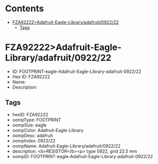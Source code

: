 



Contents
========

* [FZA92222>Adafruit-Eagle-Library/adafruit/0922/22](#fza92222adafruit-eagle-libraryadafruit092222)
	* [Tags](#tags)

# FZA92222>Adafruit-Eagle-Library/adafruit/0922/22

- ID: FOOTPRINT-eagle-Adafruit-Eagle-Library-adafruit-0922/22
- Hex ID: FZA92222
- Name: 
- Description: 

## Tags

- hexID: FZA92222
- oompType: FOOTPRINT
- oompSize: eagle
- oompColor: Adafruit-Eagle-Library
- oompDesc: adafruit
- oompIndex: 0922/22
- oompName: Adafruit-Eagle-Library/adafruit/0922/22
- description: &lt;b&gt;RESISTOR&lt;/b&gt;&lt;p&gt;
type 0922, grid 22.5 mm
- oompID: FOOTPRINT-eagle-Adafruit-Eagle-Library-adafruit-0922/22
